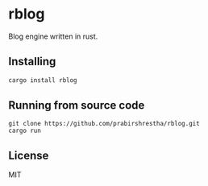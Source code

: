 # rblog

Blog engine written in rust.

## Installing

```bash
cargo install rblog
```

## Running from source code

```
git clone https://github.com/prabirshrestha/rblog.git
cargo run
```

## License

MIT
